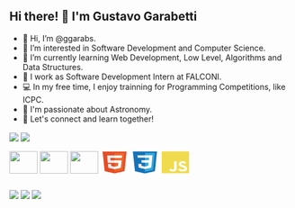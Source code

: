 ## Hi there! 👋 I'm Gustavo Garabetti

- 👋 Hi, I’m @ggarabs.
- 👀 I’m interested in Software Development and Computer Science.
- 🌱 I’m currently learning Web Development, Low Level, Algorithms and Data Structures.
- 💼 I work as Software Development Intern at FALCONI.
- 💻 In my free time, I enjoy trainning for Programming Competitions, like ICPC.
- 🌌 I'm passionate about Astronomy.
- 🤝 Let's connect and learn together!

<div>
  <img align="center" height="200cm" src="https://github-readme-stats.vercel.app/api?username=ggarabs&theme=midnight-purple&show_icons=true&include_all_commits=true&count_private=true">
  <img align="center" height="200cm" src="https://github-readme-stats.vercel.app/api/top-langs/?username=ggarabs&&theme=midnight-purple&layout=compact&&langs_count=8">
</div>

<div style="display: inline_block"><br>
  <img align="center" height="40" width="50" src="https://raw.githubusercontent.com/jmnote/z-icons/master/svg/cpp.svg">
  <img align="center" height="40" width="50" src="https://raw.githubusercontent.com/jmnote/z-icons/master/svg/c.svg">
  <img align="center" height="40" width="50" src="https://raw.githubusercontent.com/jmnote/z-icons/master/svg/java.svg">
  <img align="center" height="40" width="50" src="https://raw.githubusercontent.com/devicons/devicon/master/icons/html5/html5-original.svg">
  <img align="center" height="40" width="50" src="https://raw.githubusercontent.com/devicons/devicon/master/icons/css3/css3-original.svg">
  <img align="center" height="40" width="50" src="https://raw.githubusercontent.com/devicons/devicon/master/icons/javascript/javascript-plain.svg">
</div>

  ##
 
<div> 
  <a href="https://instagram.com/ggarabetti" target="_blank"><img src="https://img.shields.io/badge/-Instagram-%23E4405F?style=for-the-badge&logo=instagram&logoColor=white" target="_blank"></a>
  <a href = "mailto:ggarabettiprog@gmail.com"><img src="https://img.shields.io/badge/-Gmail-%23333?style=for-the-badge&logo=gmail&logoColor=white" target="_blank"></a>
  <a href="https://www.linkedin.com/in/gustavo-garabetti-b7740921a/" target="_blank"><img src="https://img.shields.io/badge/-LinkedIn-%230077B5?style=for-the-badge&logo=linkedin&logoColor=white" target="_blank"></a> 
</div>
